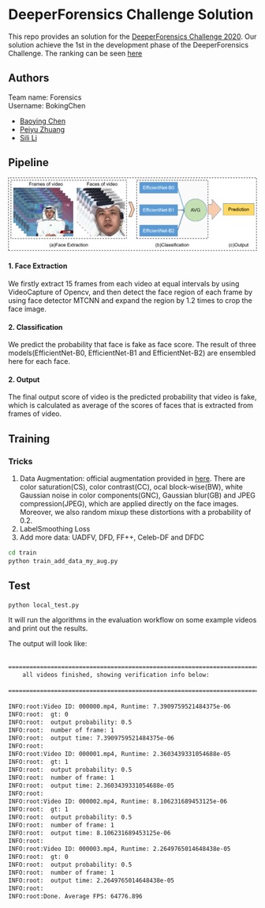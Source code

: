 # DeeperForensics Challenge Solution
This repo provides an solution for the [DeeperForensics Challenge 2020](https://competitions.codalab.org/competitions/25228). Our solution achieve the 1st in the development phase of the DeeperForensics Challenge.
The ranking can be seen [here](https://competitions.codalab.org/competitions/25228#results)

## Authors
Team name: Forensics  
Username: BokingChen
- [Baoying Chen](https://github.com/beibuwandeluori)
- [Peiyu Zhuang](https://github.com/ZhuangPeiyu)
- [Sili Li](https://github.com/szu-lisili)


## Pipeline
![image](pipeline.png)
#### 1. Face Extraction
We firstly extract 15 frames from each video at equal intervals by using VideoCapture of Opencv, and then detect the face region of each frame by using face detector MTCNN and expand the region by 1.2 times to crop the face image.
#### 2. Classification
We predict the probability that face is fake as face score. The result of three models(EfficientNet-B0, EfficientNet-B1 and EfficientNet-B2) are ensembled here for each face. 
#### 2. Output
The final output score of video is the predicted probability that video is fake, which is calculated as average of the scores of faces that is extracted from frames of video.

## Training
### Tricks
1. Data Augmentation: official augmentation provided in [here](https://github.com/EndlessSora/DeeperForensics-1.0/tree/master/perturbation).
There are color saturation(CS), color contrast(CC), ocal block-wise(BW), white Gaussian noise in color components(GNC), Gaussian blur(GB) and JPEG compression(JPEG), which are applied directly on the face images. Moreover, 
we also random mixup these distortions with a probability of 0.2.
2. LabelSmoothing Loss
3. Add more data: UADFV, DFD, FF++, Celeb-DF and DFDC

```bash
cd train 
python train_add_data_my_aug.py
```

## Test 

```bash
python local_test.py
```

It will run the algorithms in the evaluation workflow on some example videos and print out the results.

The output will look like:

```
    ================================================================================
    all videos finished, showing verification info below:
    ================================================================================
    
INFO:root:Video ID: 000000.mp4, Runtime: 7.3909759521484375e-06
INFO:root:	gt: 0
INFO:root:	output probability: 0.5
INFO:root:	number of frame: 1
INFO:root:	output time: 7.3909759521484375e-06
INFO:root: 
INFO:root:Video ID: 000001.mp4, Runtime: 2.3603439331054688e-05
INFO:root:	gt: 1
INFO:root:	output probability: 0.5
INFO:root:	number of frame: 1
INFO:root:	output time: 2.3603439331054688e-05
INFO:root: 
INFO:root:Video ID: 000002.mp4, Runtime: 8.106231689453125e-06
INFO:root:	gt: 1
INFO:root:	output probability: 0.5
INFO:root:	number of frame: 1
INFO:root:	output time: 8.106231689453125e-06
INFO:root: 
INFO:root:Video ID: 000003.mp4, Runtime: 2.2649765014648438e-05
INFO:root:	gt: 0
INFO:root:	output probability: 0.5
INFO:root:	number of frame: 1
INFO:root:	output time: 2.2649765014648438e-05
INFO:root: 
INFO:root:Done. Average FPS: 64776.896
```
